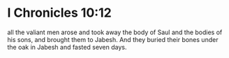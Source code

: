 # I Chronicles 10:12

all the valiant men arose and took away the body of Saul and the bodies of his sons, and brought them to Jabesh. And they buried their bones under the oak in Jabesh and fasted seven days.

